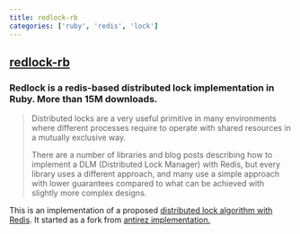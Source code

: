 ```yaml
---
title: redlock-rb
categories: ['ruby', 'redis', 'lock']
---
```

## [redlock-rb](https://github.com/leandromoreira/redlock-rb)

### Redlock is a redis-based distributed lock implementation in Ruby. More than 15M downloads.


> Distributed locks are a very useful primitive in many environments where different processes require to operate  with shared resources in a mutually exclusive way.
>
> There are a number of libraries and blog posts describing how to implement a DLM (Distributed Lock Manager) with Redis, but every library uses a different approach, and many use a simple approach with lower guarantees compared to what can be achieved with slightly more complex designs.

This is an implementation of a proposed [distributed lock algorithm with Redis](http://redis.io/topics/distlock). It started as a fork from [antirez implementation.](https://github.com/antirez/redlock-rb)
